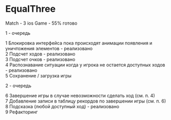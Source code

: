 # EqualThree
Match - 3 ios Game - 55% готово

1 - очередь

1 Блокировка интерфейса пока происходят анимации появления и уничтожения элементов - реализовано<br> 
2 Подсчет ходов  - реализовано <br>
3 Подсчет очков  - реализовано <br>
4 Распознавание ситуации когда у игрока не остается доступных ходов - реализовано<br>
5 Сохранение / загрузка игры<br>



2 - очередь

6 Завершение игры в случае невозможности сделать ход (см. п. 4)<br>
7 Добавление записи в таблицу рекордов по завершении игры (см. п. 6)<br>
8 Подсказка (любой доступный ход) - реализовано <br>
9 Рефакторинг <br>















